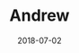---
title: Andrew
date: 2018-07-02
description: Andrew 
thumb: /assets/images/pro-staff/
image: /assets/images/pro-staff/
angler-name: Andrew Sweissberger

# reel-type: spinning
# reel-series: 300 

# location: Someplace, United States
# fish: Shark
# fish-length: 49 in.
# fish-weight: 78 lbs.
---